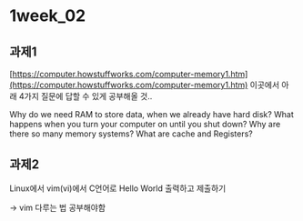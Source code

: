# 1week_02

## 과제1

[https://computer.howstuffworks.com/computer-memory1.htm](https://computer.howstuffworks.com/computer-memory1.htm) 
이곳에서 아래 4가지 질문에 답할 수 있게 공부해올 것..

Why do we need RAM to store data, when we already have hard disk?
What happens when you turn your computer on until you shut down?
Why are there so many memory systems?
What are cache and Registers?

## 과제2 

Linux에서 vim(vi)에서 C언어로 Hello World 출력하고 제출하기 

-> vim 다루는 법 공부해야함
